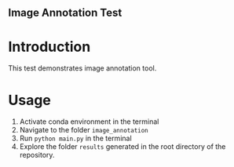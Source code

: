 ## Image Annotation Test

# Introduction

This test demonstrates image annotation tool.

# Usage

1. Activate conda environment in the terminal
2. Navigate to the folder `image_annotation`
3. Run `python main.py` in the terminal
4. Explore the folder `results` generated in the root directory of the repository. 

